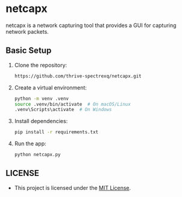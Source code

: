 # netcapx

netcapx is a network capturing tool that provides a GUI for capturing network packets.

## Basic Setup

1. Clone the repository:

   ```bash
   https://github.com/thrive-spectrexq/netcapx.git
   ```

2. Create a virtual environment:

   ```bash
   python -m venv .venv
   source .venv/bin/activate  # On macOS/Linux
   .venv\Scripts\activate  # On Windows
   ```

3. Install dependencies:

   ```bash
   pip install -r requirements.txt
   ```

4. Run the app:

   ```bash
   python netcapx.py
   ```

## LICENSE

- This project is licensed under the [MIT License](LICENSE).
